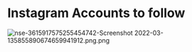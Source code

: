 # Instagram Accounts to follow

[]()

![nse-3615917575255454742-Screenshot 2022-03-135855890674659941912.png.png](Instagram%20Accounts%20to%20follow%20bbb53fbef049430f88c3b7df5318c4fd/nse-3615917575255454742-Screenshot_2022-03-135855890674659941912.png.png)